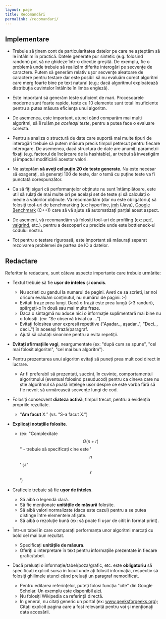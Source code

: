 ```yaml
---
layout: page
title: Recomandări
permalink: /recomandari/
---
```


## Implementare ##

- Trebuie să ținem cont de particularitatea datelor pe care ne așteptăm să le întâlnim în practică. 
Datele generate pur sintetic (e.g. folosind random) pot să ne ghideze într-o direcție greșită. 
De exemplu, fie o problemă unde trebuie să realizăm diferite interogări pe secvențe de caractere. 
Putem să generăm relativ ușor secvențe aleatoare de caractere pentru testare dar este 
posibil să nu evaluăm corect algoritmi care merg foarte bine pe text natural (e.g.: dacă algoritmul exploatează distribuția cuvintelor întâlnite în limba engleză).

- Este important să generăm teste suficient de mari. Procesoarele moderne sunt foarte rapide, 
teste cu 10 elemente sunt total insuficiente pentru a putea măsura eficiența unui algoritm.

- De asemenea, este important, atunci când comparăm mai mulți algoritmi, să îi rulăm _pe aceleași teste_, pentru a putea face o evaluare corecta.

- Pentru a analiza o structură de date care suportă mai multe tipuri de interogări trebuie să putem măsura precis timpul 
petrecut pentru fiecare interogare. De asemenea, dacă structura de date are anumiți parametrii fixați 
(e.g. factorul de încărcare de la hashtable), ar trebui să investigăm și impactul modificării acestor valori.

- Ne așteptăm **să aveți cel puțin 20 de teste generate**. Nu este necesar să exagerați, să generați 100 de teste, dar o temă cu puține teste va fi punctată corespunzător.

- Ca să fiți siguri că performanțelor obținute nu sunt întâmplătoare, este util să rulați de mai multe ori pe același set de teste și să calculați o medie a valorilor obținute.
  Vă recomandăm (dar nu este obligatoriu) să folosiți tool-uri de benchmarking (ex: hyperfine, <a href="https://openjdk.org/projects/code-tools/jmh/">jmh</a> (Java),  <a href="https://github.com/google/benchmark">Google Benchmark</a> (C++)) care să vă ajute să automatizați parțial acest aspect.

- De asemeni, vă recomandăm să folosiți tool-uri de profiling (ex: <a href="http://www.brendangregg.com/perf.html">perf</a>, <a href="http://valgrind.org/docs/manual/cl-manual.html">valgrind</a>, etc.). pentru a descoperi cu precizie unde este bottleneck-ul codului nostru.

- Tot pentru o testare riguroasă, este important să măsurați separat rezolvarea problemei de partea de IO a datelor.

## Redactare ##

Referitor la redactare, sunt câteva aspecte importante care trebuie urmărite:

- Textul trebuie să fie **ușor de inteles** și **concis**.
  - Nu scrieti cu gandul la numarul de pagini. Aveti ce sa scrieti, iar noi oricum evaluăm conținutul, nu numărul de pagini. :-)
  - Evitati fraze prea lungi. Dacă o frază este prea lungă (>3 randuri), spărgeți-o în două sau mai multe fraze.
  - Daca o sintagmă nu aduce nici o informație suplimentară mai bine nu o folosiți. (ex: “Se observă trivial ca …”).
  - Evitați folosirea unor expresii repetitive ("Așadar.., așadar..", "Deci.., deci..") în aceeași frază/paragraf.
  - Ajută să căutați sinonime pentru a evita repetiții.

- **Evitați afirmațiile vagi**, neargumentate (ex: "după cum se spune", "cel mai folosit algoritm", "cel mai bun algoritm").
- Pentru prezentarea unui algoritm evitați să puneți prea mult cod direct in lucrare. 
  - Ar fi preferabil să prezentați, succint, în cuvinte, comportamentul algoritmului (eventual folosind pseuducod) pentru 
  ca cineva care nu știe algoritmul să poată înțelege ușor despre ce este vorba fără să fie nevoit să urmărească secvențe lungi de cod.

- Folosiți consecvent **diateza activă**, timpul trecut, pentru a evidenția propriile rezultate.
  - “**Am facut** X.” (vs. “S-a facut X.”)

- **Explicați notațiile folosite**.
  - (ex: "Complexitate $$O(n + r)$$" - trebuie să specificați cine este '$$n$$' și '$$r$$')

- Graficele trebuie să fie **ușor de înteles**.
  - Să aibă o legendă clară.
  - Să fie menționate **unitățile de măsură** folosite.
  - Să aibă valori normalizate (daca este cazul) pentru a se putea distinge între elementele afișate.
  - Să aibă o rezoluție bună (ex: să poate fi ușor de citit în format print).

- Într-un tabel în care comparați performanța unor algoritmi marcați cu bold cel mai bun rezultat.
  - Specificați **unitățile de măsura**.
  - Oferiți o interpretare în text pentru informațiile prezentate în fiecare grafic/tabel. 

- Dacă preluați o informație/tabel/poza/grafic, etc. este **obligatoriu** să specificați explicit sursa în locul unde
  ați folosit informația, respectiv să folosiți ghilimele atunci când preluați un paragraf nemodificat.
  - Pentru editarea referințelor, puteți folosi funcția "cite" din Google Scholar. Un exemplu este disponibil <a href="https://libguides.com.edu/c.php?g=649172&p=4554037">aici</a>.
  - Nu folosiți Wikipedia ca referință directă.
  - În general, nu citați generic un portal (ex: www.geeksforgeeks.org); Citați explicit pagina care a fost relevantă pentru voi și menționați data accesării.
